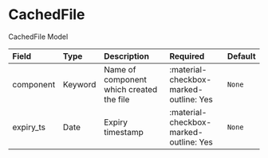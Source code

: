 [comment]: # (AUTOGENERATED MARKDOWN CONTENT. UPDATES TO ODM DOCUMENTATION SHOULD BE DONE THROUGH ASSEMBLYLINE-BASE REPO!)
# CachedFile
CachedFile Model

| Field | Type | Description | Required | Default |
| :--- | :--- | :--- | :--- | :--- |
| component | Keyword | Name of component which created the file | <div style="width:100px">:material-checkbox-marked-outline: Yes</div> | `None` |
| expiry_ts | Date | Expiry timestamp | <div style="width:100px">:material-checkbox-marked-outline: Yes</div> | `None` |


